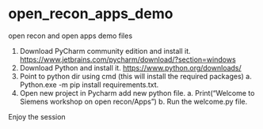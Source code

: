 # open_recon_apps_demo
open recon and open apps demo files
1.	Download PyCharm community edition and install it.
https://www.jetbrains.com/pycharm/download/?section=windows
2.	Download Python and install it.
https://www.python.org/downloads/
3.	Point to python dir using cmd (this will install the required packages)
a.	Python.exe -m pip install requirements.txt.
4.	Open new project in Pycharm add new python file.
a.	Print(“Welcome to Siemens workshop on open recon/Apps”)
b.	 Run the welcome.py file.

Enjoy the session

